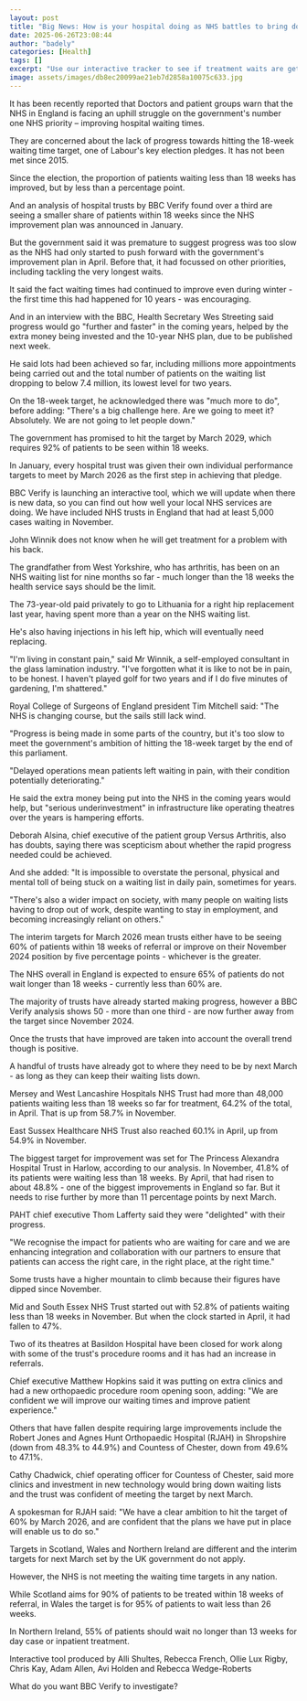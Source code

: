 ```yaml
---
layout: post
title: "Big News: How is your hospital doing as NHS battles to bring down waiting times?"
date: 2025-06-26T23:08:44
author: "badely"
categories: [Health]
tags: []
excerpt: "Use our interactive tracker to see if treatment waits are getting better at your local hospital"
image: assets/images/db8ec20099ae21eb7d2858a10075c633.jpg
---
```


It has been recently reported that Doctors and patient groups warn that the NHS in England is facing an uphill struggle on the government's number one NHS priority – improving hospital waiting times.

They are concerned about the lack of progress towards hitting the 18-week waiting time target, one of Labour's key election pledges. It has not been met since 2015.

Since the election, the proportion of patients waiting less than 18 weeks has improved, but by less than a percentage point.

And an analysis of hospital trusts by BBC Verify found over a third are seeing a smaller share of patients within 18 weeks since the NHS improvement plan was announced in January.

But the government said it was premature to suggest progress was too slow as the NHS had only started to push forward with the government's improvement plan in April. Before that, it had focussed on other priorities, including tackling the very longest waits.

It said the fact waiting times had continued to improve even during winter - the first time this had happened for 10 years - was encouraging.

And in an interview with the BBC, Health Secretary Wes Streeting said progress would go "further and faster" in the coming years, helped by the extra money being invested and the 10-year NHS plan, due to be published next week.

He said lots had been achieved so far, including millions more appointments being carried out and the total number of patients on the waiting list dropping to below 7.4 million, its lowest level for two years.

On the 18-week target, he acknowledged there was "much more to do", before adding: "There's a big challenge here. Are we going to meet it? Absolutely. We are not going to let people down."

The government has promised to hit the target by March 2029, which requires 92% of patients to be seen within 18 weeks.

In January, every hospital trust was given their own individual performance targets to meet by March 2026 as the first step in achieving that pledge.

BBC Verify is launching an interactive tool, which we will update when there is new data, so you can find out how well your local NHS services are doing. We have included NHS trusts in England that had at least 5,000 cases waiting in November.

John Winnik does not know when he will get treatment for a problem with his back.

The grandfather from West Yorkshire, who has arthritis, has been on an NHS waiting list for nine months so far - much longer than the 18 weeks the health service says should be the limit.

The 73-year-old paid privately to go to Lithuania for a right hip replacement last year, having spent more than a year on the NHS waiting list.

He's also having injections in his left hip, which will eventually need replacing.

"I'm living in constant pain," said Mr Winnik, a self-employed consultant in the glass lamination industry. "I've forgotten what it is like to not be in pain, to be honest. I haven't played golf for two years and if I do five minutes of gardening, I'm shattered."

Royal College of Surgeons of England president Tim Mitchell said: "The NHS is changing course, but the sails still lack wind.

"Progress is being made in some parts of the country, but it's too slow to meet the government's ambition of hitting the 18-week target by the end of this parliament.

"Delayed operations mean patients left waiting in pain, with their condition potentially deteriorating."

He said the extra money being put into the NHS in the coming years would help, but "serious underinvestment" in infrastructure like operating theatres over the years is hampering efforts.

Deborah Alsina, chief executive of the patient group Versus Arthritis, also has doubts, saying there was scepticism about whether the rapid progress needed could be achieved.

And she added: "It is impossible to overstate the personal, physical and mental toll of being stuck on a waiting list in daily pain, sometimes for years.

"There's also a wider impact on society, with many people on waiting lists having to drop out of work, despite wanting to stay in employment, and becoming increasingly reliant on others."

The interim targets for March 2026 mean trusts either have to be seeing 60% of patients within 18 weeks of referral or improve on their November 2024 position by five percentage points - whichever is the greater.

The NHS overall in England is expected to ensure 65% of patients do not wait longer than 18 weeks - currently less than 60% are.

The majority of trusts have already started making progress, however a BBC Verify analysis shows 50 - more than one third - are now further away from the target since November 2024.

Once the trusts that have improved are taken into account the overall trend though is positive.

A handful of trusts have already got to where they need to be by next March - as long as they can keep their waiting lists down.

Mersey and West Lancashire Hospitals NHS Trust had more than 48,000 patients waiting less than 18 weeks so far for treatment, 64.2% of the total, in April. That is up from 58.7% in November.

East Sussex Healthcare NHS Trust also reached 60.1% in April, up from 54.9% in November.

The biggest target for improvement was set for The Princess Alexandra Hospital Trust in Harlow, according to our analysis. In November, 41.8% of its patients were waiting less than 18 weeks. By April, that had risen to about 48.8% - one of the biggest improvements in England so far. But it needs to rise further by more than 11 percentage points by next March.

PAHT chief executive Thom Lafferty said they were "delighted" with their progress.

"We recognise the impact for patients who are waiting for care and we are enhancing integration and collaboration with our partners to ensure that patients can access the right care, in the right place, at the right time."

Some trusts have a higher mountain to climb because their figures have dipped since November.

Mid and South Essex NHS Trust started out with 52.8% of patients waiting less than 18 weeks in November. But when the clock started in April, it had fallen to 47%.

Two of its theatres at Basildon Hospital have been closed for work along with some of the trust's procedure rooms and it has had an increase in referrals.

Chief executive Matthew Hopkins said it was putting on extra clinics and had a new orthopaedic procedure room opening soon, adding: "We are confident we will improve our waiting times and improve patient experience."

Others that have fallen despite requiring large improvements include the Robert Jones and Agnes Hunt Orthopaedic Hospital (RJAH) in Shropshire (down from 48.3% to 44.9%) and Countess of Chester, down from 49.6% to 47.1%.

Cathy Chadwick, chief operating officer for Countess of Chester, said more clinics and investment in new technology would bring down waiting lists and the trust was confident of meeting the target by next March.

A spokesman for RJAH said: "We have a clear ambition to hit the target of 60% by March 2026, and are confident that the plans we have put in place will enable us to do so."

Targets in Scotland, Wales and Northern Ireland are different and the interim targets for next March set by the UK government do not apply.

However, the NHS is not meeting the waiting time targets in any nation.

While Scotland aims for 90% of patients to be treated within 18 weeks of referral, in Wales the target is for 95% of patients to wait less than 26 weeks.

In Northern Ireland, 55% of patients should wait no longer than 13 weeks for day case or inpatient treatment.

Interactive tool produced by Alli Shultes, Rebecca French, Ollie Lux Rigby, Chris Kay, Adam Allen, Avi Holden and Rebecca Wedge-Roberts

What do you want BBC Verify to investigate?

